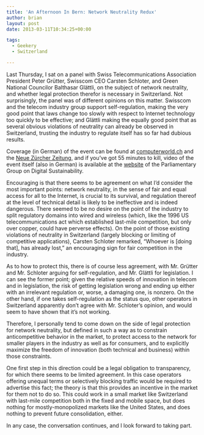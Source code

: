 ```yaml
---
title: 'An Afternoon In Bern: Network Neutrality Redux'
author: brian
layout: post
date: 2013-03-11T10:34:25+00:00

tags:
  - Geekery
  - Switzerland

---
```

Last Thursday, I sat on a panel with Swiss Telecommunications Association President Peter Grütter, Swisscom CEO Carsten Schloter, and Green National Councilor Balthasar Glättli, on the subject of network neutrality, and whether legal protection therefor is necessary in Switzerland. Not surprisingly, the panel was of different opinions on this matter. Swisscom and the telecom industry group support self-regulation, making the very good point that laws change too slowly with respect to Internet technology too quickly to be effective; and Glättli making the equally good point that as several obvious violations of neutrality can already be observed in Switzerland, trusting the industry to regulate itself has so far had dubious results.

Coverage (in German) of the event can be found at [computerworld.ch][1] and the [Neue Zürcher Zeitung][2], and if you&#8217;ve got 55 minutes to kill, video of the event itself (also in German) is available at the [website][3] of the Parliamentary Group on Digital Sustainability.<!--more-->

Encouraging is that there seems to be agreement on what I&#8217;d consider the most important points: network neutrality, in the sense of fair and equal access for all to the Internet, is crucial to its survival, and regulation thereof at the level of technical detail is likely to be ineffective and is indeed dangerous. There seemed to be no desire on the point of the industry to split regulatory domains into wired and wireless (which, like the 1996 US telecommunications act which established last-mile competition, but only over copper, could have perverse effects). On the point of those existing violations of neutrality in Switzerland (largely blocking or limiting of competitive applications), Carsten Schloter remarked, &#8220;Whoever is [doing that], has already lost,&#8221; an encouraging sign for fair competition in the industry.

As to how to protect this, there is of course less agreement, with Mr. Grütter and Mr. Schloter arguing for self-regulation, and Mr. Glättli for legislation. I can see the former point; given the relative speeds of innovation in telecom and in legislation, the risk of getting legislation wrong and ending up either with an irrelevant regulation or, worse, a damaging one, is nonzero. On the other hand, if one takes self-regulation as the status quo, other operators in Switzerland apparently don&#8217;t agree with Mr. Schloter&#8217;s opinion, and would seem to have shown that it&#8217;s not working.

Therefore, I personally tend to come down on the side of legal protection for network neutrality, but defined in such a way as to constrain anticompetitive behavior in the market, to protect access to the network for smaller players in the industry as well as for consumers, and to explicitly maximize the freedom of innovation (both technical and business) within those constraints.

One first step in this direction could be a legal obligation to transparency, for which there seems to be limited agreement. In this case operators offering unequal terms or selectively blocking traffic would be required to advertise this fact; the theory is that this provides an incentive in the market for them not to do so. This could work in a small market like Switzerland with last-mile competition both in the fixed and mobile space, but does nothing for mostly-monopolized markets like the United States, and does nothing to prevent future consolidation, either.

In any case, the conversation continues, and I look forward to taking part.

 [1]: http://www.computerworld.ch/news/kommunikation/artikel/netzneutralitaet-auf-dem-pruefstand-62789/
 [2]: http://www.nzz.ch/aktuell/schweiz/minimaler-konsens-ueber-netzneutralitaet-1.18043189
 [3]: http://www.digitale-nachhaltigkeit.ch/2013/03/netzneutralitaet/